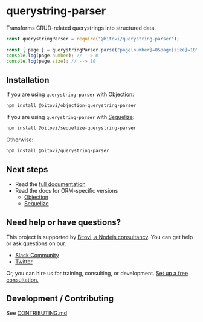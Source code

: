 # querystring-parser

Transforms CRUD-related querystrings into structured data.

```js
const querystringParser = require("@bitovi/querystring-parser");

const { page } = querystringParser.parse("page[number]=0&page[size]=10");
console.log(page.number); // --> 0
console.log(page.size); // --> 10
```

## Installation

If you are using `querystring-parser` with [Objection](https://vincit.github.io/objection.js/):

```sh
npm install @bitovi/objection-querystring-parser
```

If you are using `querystring-parser` with [Sequelize](https://sequelize.org):

```sh
npm install @bitovi/sequelize-querystring-parser
```

Otherwise:

```sh
npm install @bitovi/querystring-parser
```

## Next steps

- Read the [full documentation](https://github.com/bitovi/querystring-parser/tree/main/packages/querystring-parser#readme)
- Read the docs for ORM-specific versions
  - [Objection](https://github.com/bitovi/querystring-parser/tree/main/packages/objection#readme)
  - [Sequelize](https://github.com/bitovi/querystring-parser/tree/main/packages/sequelize#readme)

## Need help or have questions?

This project is supported by [Bitovi, a Nodejs consultancy](https://www.bitovi.com/backend-consulting/nodejs-consulting). You can get help or ask questions on our:

- [Slack Community](https://www.bitovi.com/community/slack)
- [Twitter](https://twitter.com/bitovi)

Or, you can hire us for training, consulting, or development. [Set up a free consultation.](https://www.bitovi.com/backend-consulting/nodejs-consulting)

## Development / Contributing

See [CONTRIBUTING.md](CONTRIBUTING.md)
